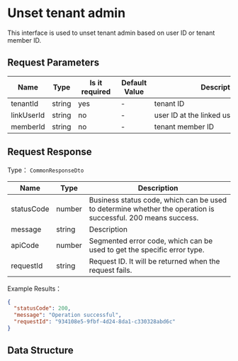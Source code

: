 # Unset tenant admin

<!--
Warning ⚠️:
Do not modify this document directly,
https://github.com/Authing/authing-docs-factory
Use this project to generate
-->

<LastUpdated />

This interface is used to unset tenant admin based on user ID or tenant member ID.

## Request Parameters

| Name | Type | <div style="width:80px">Is it required</div> | <div style="width:60px">Default Value</div> | <div style="width:300px">Description</div> | <div style="width:200px">Example Value</div> |
| ---- | ---- | ---- | ---- | ---- | ---- |
| tenantId | string | yes | - | tenant ID | |
| linkUserId | string | no | - | user ID at the linked user pool level | |
| memberId | string | no | - | tenant member ID | |



  
## Request Response

Type： `CommonResponseDto`

| Name | Type | Description |
| ---- | ---- | ---- |
| statusCode | number | Business status code, which can be used to determine whether the operation is successful. 200 means success. |
| message | string | Description |
| apiCode | number | Segmented error code, which can be used to get the specific error type. |
| requestId | string | Request ID. It will be returned when the request fails. |



Example Results：

```json
{
  "statusCode": 200,
  "message": "Operation successful",
  "requestId": "934108e5-9fbf-4d24-8da1-c330328abd6c"
}
```

## Data Structure


